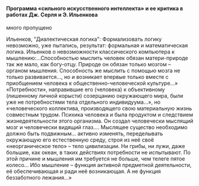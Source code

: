 #### Программа «сильного искусственного интеллекта» и ее критика в работах Дж. Серля и Э. Ильенкова

много пропущено


Ильенков, "Диалектическая логика":
Формализовать логику невозможно, уже пытались,
результат: формальная и математическая логика. Ильенков
о невозможности классического компьютера к мышлению:...Способностью мыслить человек обязан матери-природе
так же мало, как богу-отцу. Природе он обязан только
мозгом – органом мышления. Способность же мыслить с
помощью мозга не только развивается..., но и возникает
впервые только вместе с приобщением человека к
общественно-человеческой культуре...» «Потребности»,
направившие его (человека) к объективному (лишенному
личной корысти) созерцанию окружающего мира, были уже
не потребностями тела отдельного индивидуума...», но
«человеческого коллектива, производящего свою
материальную жизнь совместным трудом. Психика человека
и была продуктом и следствием жизнедеятельности этого
организма. Он создал человечески мыслящий мозг и
человечески видящий глаз.... Мыслящее существо
необходимо должно быть подвижным... активно изменять,
переделывать окружающую его естественную среду, строя
из неё своё «неорганическое тело» – тело цивилизации. Ни
грибы, ни лужи, даже большие, как океан, в таких действиях
потребности не испытывают. По этой причине и мышления
им требуется не больше, чем телеге пятое колесо... Ибо
мышление – функция активной предметной деятельности, её
обеспечивающая и ради неё возникающая. А не функция
беззаботного лежания...»
